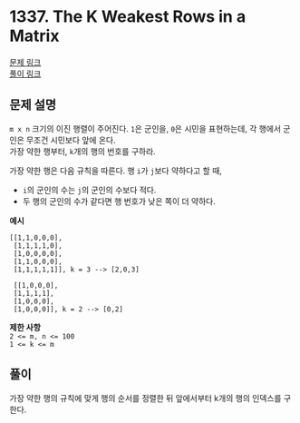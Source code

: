 # 1337. The K Weakest Rows in a Matrix
[문제 링크](https://leetcode.com/problems/the-k-weakest-rows-in-a-matrix/ )  
[풀이 링크](LC1337.java )  

## 문제 설명
`m x n` 크기의 이진 행렬이 주어진다. `1`은 군인을, `0`은 시민을 표현하는데, 각 행에서 군인은 무조건 시민보다 앞에 온다.  
가장 약한 행부터, `k`개의 행의 번호를 구하라.  

가장 약한 행은 다음 규칙을 따른다. 행 `i`가 `j`보다 약하다고 할 때,  
* `i`의 군인의 수는 `j`의 군인의 수보다 적다.
* 두 행의 군인의 수가 같다면 행 번호가 낮은 쪽이 더 약하다.

**예시**
```
[[1,1,0,0,0],
 [1,1,1,1,0],
 [1,0,0,0,0],
 [1,1,0,0,0],
 [1,1,1,1,1]], k = 3 --> [2,0,3]

 [[1,0,0,0],
 [1,1,1,1],
 [1,0,0,0],
 [1,0,0,0]], k = 2 --> [0,2]
```

**제한 사항**  
`2 <= m, n <= 100`  
`1 <= k <= m`  

## 풀이
가장 약한 행의 규칙에 맞게 행의 순서를 정렬한 뒤 앞에서부터 k개의 행의 인덱스를 구한다.  
